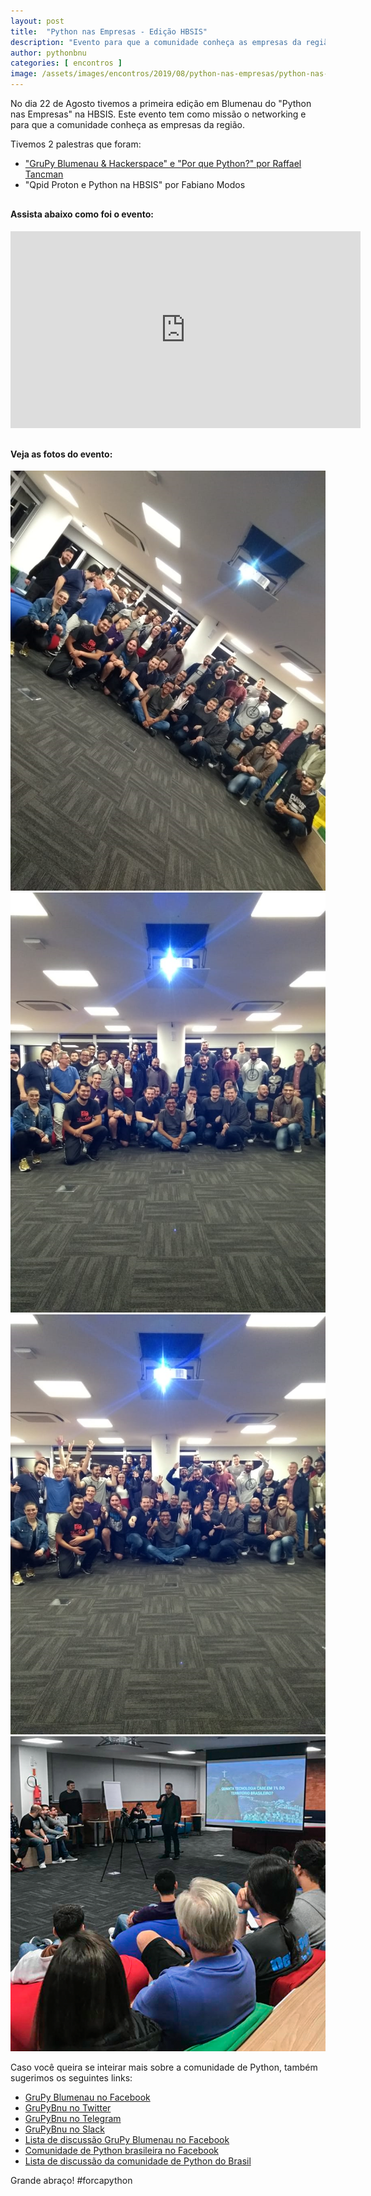```yaml
---
layout: post
title:  "Python nas Empresas - Edição HBSIS"
description: "Evento para que a comunidade conheça as empresas da região além de fazer networking, trocar experiências realizando palestras e debates."
author: pythonbnu
categories: [ encontros ]
image: /assets/images/encontros/2019/08/python-nas-empresas/python-nas-empresas.png
---
```


No dia 22 de Agosto tivemos a primeira edição em Blumenau do "Python nas Empresas" na HBSIS. Este evento tem como missão o networking e para que a comunidade conheça as empresas da região.

Tivemos 2 palestras que foram:
- ["GruPy Blumenau & Hackerspace" e "Por que Python?" por Raffael Tancman](https://docs.google.com/presentation/d/1vYHcvmJrEfhxnhhg70am4TO04C9EyisJCRNS3ITg_Ew/edit?usp=sharing)
- "Qpid Proton e Python na HBSIS" por Fabiano Modos

<h4 style="margin-top: 30px;">Assista abaixo como foi o evento:</h4>

<iframe width="560" height="315" src="https://www.youtube.com/embed/qIiBn5gozko" frameborder="0" allow="accelerometer; autoplay; encrypted-media; gyroscope; picture-in-picture" allowfullscreen></iframe>

<h4 style="margin-top: 30px;">Veja as fotos do evento:</h4>

<img src="/assets/images/encontros/2019/08/python-nas-empresas/python-nas-empresas-galera-1.png" alt="Participantes do Python nas Empresas - Edição HBSIS"/>

<img src="/assets/images/encontros/2019/08/python-nas-empresas/python-nas-empresas-galera-2.png" alt="Participantes do Python nas Empresas - Edição HBSIS"/>

<img src="/assets/images/encontros/2019/08/python-nas-empresas/python-nas-empresas-galera-3.png" alt="Participantes do Python nas Empresas - Edição HBSIS"/>

<img src="/assets/images/encontros/2019/08/python-nas-empresas/python-nas-empresas-galera-4.png" alt="Participantes do Python nas Empresas - Edição HBSIS"/>

Caso você queira se inteirar mais sobre a comunidade de Python, também sugerimos os seguintes links:

<ul>
    <li><a href="https://www.facebook.com/pythonbnu/">GruPy Blumenau no Facebook</a></li>
    <li><a href="https://twitter.com/pythonbnu">GruPyBnu no Twitter</a></li>
    <li><a href="https://telegram.me/GruPyBnu">GruPyBnu no Telegram</a></li>
    <li><a href="https://hackerspaceblumenau.slack.com/messages/C6U70HXK4">GruPyBnu no Slack</a></li>
    <li><a href="https://www.facebook.com/groups/185266825299444/">Lista de discussão GruPy Blumenau no Facebook</a></li>
    <li><a href="https://www.facebook.com/groups/python.brasil/">Comunidade de Python brasileira no Facebook</a></li>
    <li><a href="https://groups.google.com/forum/#!forum/python-brasil">Lista de discussão da comunidade de Python do Brasil</a></li>
</ul>

Grande abraço!
#forcapython